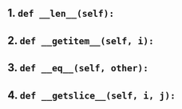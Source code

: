 ## 1. `def __len__(self):`
## 2. `def __getitem__(self, i):`

## 3. `def __eq__(self, other):`
## 4. `def __getslice__(self, i, j):`
